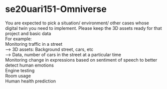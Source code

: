 # se20uari151-Omniverse

You are expected to pick a situation/ environment/ other cases whose digital twin you need to implement. Please keep the 3D assets ready for that project and basic data <br>
For example: <br>
Monitoring traffic in a street <br>
 --> 3D assets: Background street, cars, etc <br>
 --> Data, number of cars in the street at a particular time <br>
Monitoring change in expressions based on sentiment of speech to better detect human emotions <br>
Engine testing <br>
Room usage <br>
Human health prediction <br>
